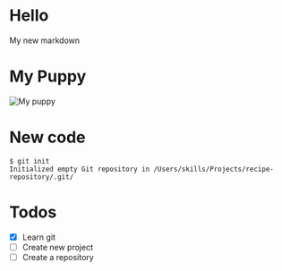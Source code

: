 # Hello
My new markdown

# My Puppy
![My puppy](https://cdn.pixabay.com/photo/2023/09/19/12/34/dog-8262506_1280.jpg)

# New code
```
$ git init
Initialized empty Git repository in /Users/skills/Projects/recipe-repository/.git/
```

# Todos
- [x] Learn git
- [ ] Create new project
- [ ] Create a repository
